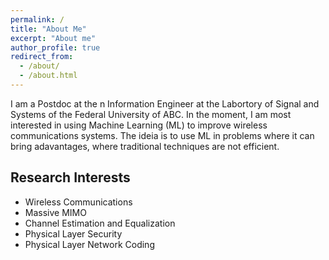 ```yaml
---
permalink: /
title: "About Me"
excerpt: "About me"
author_profile: true
redirect_from: 
  - /about/
  - /about.html
---
```


I am a Postdoc at the n Information Engineer at the Labortory of Signal and Systems of the Federal University of ABC.
In the moment, I am most interested in using Machine Learning (ML) to improve wireless communications systems.
The ideia is to use ML in problems where it can bring adavantages, where traditional techniques are not efficient.



Research Interests
------

- Wireless Communications
- Massive MIMO
- Channel Estimation and Equalization
- Physical Layer Security
- Physical Layer Network Coding


